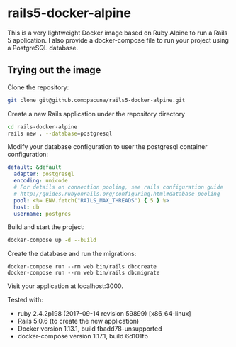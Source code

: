 # rails5-docker-alpine

This is a very lightweight Docker image based on Ruby Alpine to run a Rails 5
application.
I also provide a docker-compose file to run your project using a PostgreSQL
database.

## Trying out the image

Clone the repository:

```sh
git clone git@github.com:pacuna/rails5-docker-alpine.git
```

Create a new Rails application under the repository directory

```sh
cd rails-docker-alpine
rails new . --database=postgresql
```

Modify your database configuration to user the postgresql container configuration:

```yaml
default: &default
  adapter: postgresql
  encoding: unicode
  # For details on connection pooling, see rails configuration guide
  # http://guides.rubyonrails.org/configuring.html#database-pooling
  pool: <%= ENV.fetch("RAILS_MAX_THREADS") { 5 } %>
  host: db
  username: postgres
```

Build and start the project:

```sh
docker-compose up -d --build
```

Create the database and run the migrations:

```
docker-compose run --rm web bin/rails db:create
docker-compose run --rm web bin/rails db:migrate
```

Visit your application at localhost:3000.

Tested with:
- ruby 2.4.2p198 (2017-09-14 revision 59899) [x86_64-linux]
- Rails 5.0.6 (to create the new application)
- Docker version 1.13.1, build fbadd78-unsupported
- docker-compose version 1.17.1, build 6d101fb
